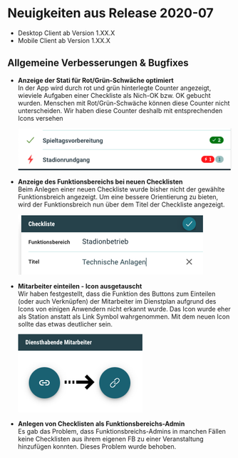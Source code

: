 # Neuigkeiten aus Release 2020-07

* Desktop Client ab Version 1.XX.X
* Mobile Client ab Version 1.XX.X

## Allgemeine Verbesserungen & Bugfixes

- **Anzeige der Stati für Rot/Grün-Schwäche optimiert** <br>
In der App wird durch rot und grün hinterlegte Counter angezeigt, wieviele Aufgaben einer Checkliste als Nich-OK bzw. OK gebucht wurden. Menschen mit Rot/Grün-Schwäche können diese Counter nicht unterscheiden. Wir haben diese Counter deshalb mit entsprechenden Icons versehen

  ![Counter mit Icons](Bilder/counter-mit-icons.png)

- **Anzeige des Funktionsbereichs bei neuen Checklisten** <br>
Beim Anlegen einer neuen Checkliste wurde bisher nicht der gewählte Funktionsbreich angezeigt. Um eine bessere Orientierung zu bieten, wird der Funktionsbreich nun über dem Titel der Checkliste angezeigt.

  ![Checkliste mit Funktionsbereich](Bilder/checkliste-fb-anzeige.png)

- **Mitarbeiter einteilen - Icon ausgetauscht** <br>
Wir haben festgestellt, dass die Funktion des Buttons zum Einteilen (oder auch Verknüpfen) der Mitarbeiter im Dienstplan aufgrund des Icons von einigen Anwendern nicht erkannt wurde. Das Icon wurde eher als Station anstatt als Link Symbol wahrgenommen. Mit dem neuen Icon sollte das etwas deutlicher sein.

  ![Neues zuordnen Icon](Bilder/zuordnen_icon.png)

- **Anlegen von Checklisten als Funktionsbereichs-Admin** <br>
Es gab das Problem, dass Funktionsbreichs-Admins in manchen Fällen keine Checklisten aus ihrem eigenen FB zu einer Veranstaltung hinzufügen konnten. Dieses Problem wurde behoben.